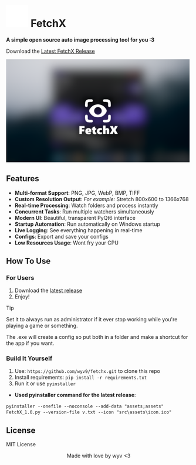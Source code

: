 # <img src="docs/images/icon-32.png" width="60" alt="Icon"> FetchX

**A simple open source auto image processing tool for you :3**

Download the [Latest FetchX Release](https://wyv9.github.io/fetchx)

<img src="docs/images/h.png" width="500" hight="300" alt="Icon">


## Features
-  **Multi-format Support**: PNG, JPG, WebP, BMP, TIFF
-  **Custom Resolution Output**: *For example:* Stretch 800x600 to 1366x768
-  **Real-time Processing**: Watch folders and process instantly
-  **Concurrent Tasks**: Run multiple watchers simultaneously
-  **Modern UI**: Beautiful, transparent PyQt6 interface
-  **Startup Automation**: Run automatically on Windows startup
-  **Live Logging**: See everything happening in real-time
-  **Configs**: Export and save your configs
-  **Low Resources Usage**: Wont fry your CPU

## How To Use

### For Users
1. Download the [latest release](https://github.com/wyv9/fetchx/releases)
2. Enjoy!

> [!TIP]
> Set it to always run as administrator if it ever stop working while you're playing a game or something.
> 
> The .exe will create a config so put both in a folder and make a shortcut for the app if you want.

### Build It Yourself
1. Use: ```https://github.com/wyv9/fetchx.git``` to clone this repo
2. Install requirements: ```pip install -r requirements.txt```
3. Run it or use ```pyinstaller```
- **Used pyinstaller command for the latest release**:
```
pyinstaller --onefile --noconsole --add-data "assets;assets" FetchX_1.0.py --version-file v.txt --icon "src\assets\icon.ico"
```
 
## License
MIT License
 
<div align="center">


  
Made with love by wyv <3
</div>
